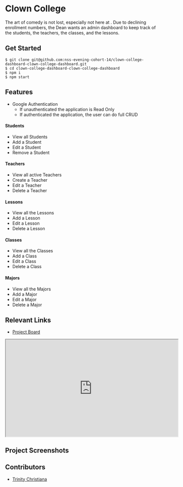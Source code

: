 # Clown College <!-- [![Netlify Status](https://api.netlify.com/api/v1/badges/4ab7e730-7ed3-4cfd-a988-66195e79a991/deploy-status)](https://app.netlify.com/sites/drt-sortinghat/deploys) -->

The art of comedy is not lost, especially not here at <funny name>. Due to declining enrollment numbers, the Dean wants an admin dashboard to keep track of the students, the teachers, the classes, and the lessons.

<!-- [View App](#your-link) -->

## Get Started

```terminal
$ git clone git@github.com:nss-evening-cohort-14/clown-college-dashboard-clown-college-dashboard.git
$ cd clown-college-dashboard-clown-college-dashboard
$ npm i
$ npm start
```

## Features

- Google Authentication
  * If unauthenticated the application is Read Only
  * If authenticated the application, the user can do full CRUD

#### Students

* View all Students
* Add a Student
* Edit a Student
* Remove a Student

#### Teachers

* View all active Teachers
* Create a Teacher
* Edit a Teacher
* Delete a Teacher

#### Lessons

* View all the Lessons
* Add a Lesson
* Edit a Lesson
* Delete a Lesson

#### Classes

* View all the Classes
* Add a Class
* Edit a Class
* Delete a Class

#### Majors

* View all the Majors
* Add a Major
* Edit a Major
* Delete a Major

## Relevant Links

<!-- - [Check out the deployed site](#your-link) -->

<!-- - [Wireframes](#your-link) -->
- [Project Board](https://github.com/nss-evening-cohort-14/clown-college-dashboard-clown-college-dashboard/projects/1)

<iframe width="560" height="315" src='https://dbdiagram.io/embed/605a8522ecb54e10c33cef28'> </iframe>

## Project Screenshots

## Contributors
- [Trinity Christiana](https://github.com/TrinityChristiana)
